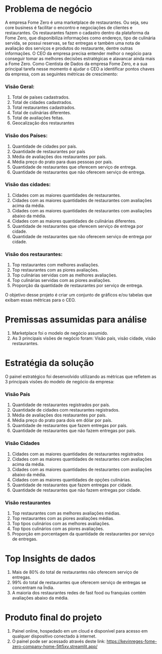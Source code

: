 # Problema de negócio

A empresa Fome Zero é uma marketplace de restaurantes. Ou seja, seu core business é facilitar o encontro e negociações de clientes e restaurantes. Os restaurantes fazem o cadastro dentro da plataforma da Fome Zero, que disponibiliza informações como endereço, tipo de culinária servida, se possui reservas, se faz entregas e também uma nota de avaliação dos serviços e produtos do restaurante, dentre outras informações.
O CEO da empresa precisa entender melhor o negócio para conseguir tomar as melhores decisões estratégicas e alavancar ainda mais a Fome Zero. Como Cientista de Dados da empresa Fome Zero, e a sua principal tarefa nesse momento é ajudar o CEO a identificar pontos chaves da empresa, com as seguintes métricas de crescimento:


### Visão Geral:

1. Total de países cadastrados.
2. Total de cidades cadastrados.
3. Total restaurantes cadastrados. 
4. Total de culinárias diferentes.
5. Total de avaliações feitas.
6. Geocalização dos restaurantes

### Visão dos Países:


1. Quantidade de cidades por país.
2. Quantidade de restaurantes por país
3. Média de avaliações dos restaurantes por país.
4. Média preço do prato para duas pessoas por país.
5. Quantidade de restaurantes que oferecem serviço de entrega.
6. Quantidade de restaurantes que não oferecem serviço de entrega.


### Visão das cidades:

1. Cidades com as maiores quantidades de restaurantes.
2. Cidades com as maiores quantidades de restaurantes com avaliações acima da média.
3. Cidades com as maiores quantidades de restaurantes com avaliações abaixo da média.
4. Cidades com as maiores quantidades de culinárias diferentes.
5. Quantidade de restaurantes que oferecem serviço de entrega por cidade.
6. Quantidade de restaurantes que não oferecem serviço de entrega por cidade.


### Visão dos restaurantes:

1. Top restaurantes com melhores avaliações.
2. Top restaurantes com as piores avaliações.
3. Top culinárias servidas com as melhores avaliações.
4. Top culinárias servidas com as piores avaliações.
5. Proporção da quantidade de restaurantes por serviço de entrega.

O objetivo desse projeto é criar um conjunto de gráficos e/ou tabelas que exibam essas métricas para o CEO.


# Premissas assumidas para análise


1. Marketplace foi o modelo de negócio assumido.
2. As 3 principais visões de negócio foram: Visão país, visão cidade, visão restaurantes.


# Estratégia da solução

O painel estratégico foi desenvolvido utilizando as métricas que refletem as 3 principais visões do modelo de negócio da empresa:

### Visão País

1. Quantidade de restaurantes registrados por país.
2. Quantidade de cidades com restaurantes registrados.
3. Média de avaliações dos restaurantes por país.
4. Média preço do prato para dois em dólar por país.
5. Quantidade de restaurantes que fazem entregas por país.
6. Quantidade de restaurantes que não fazem entregas por país.

### Visão Cidades

1. Cidades com as maiores quantidades de restaurantes registrados
2. Cidades com as maiores quantidades de restaurantes com avaliações acima da média.
3. Cidades com as maiores quantidades de restaurantes com avaliações abaixo da média.
4. Cidades com as maiores quantidades de opções culinárias.
5. Quantidade de restaurantes que fazem entregas por cidade.
6. Quantidade de restaurantes que não fazem entregas por cidade.

### Visão restaurantes

1. Top restaurantes com as melhores avaliações médias.
2. Top restaurantes com as piores avaliações médias.
3. Top tipos culinários com as melhores avaliações.
4. Top tipos culinários com as piores avaliações.
5. Proporção em porcentagem da quantidade de restaurantes por serviço de entregas.



# Top Insights de dados

1. Mais de 80% do total de restaurantes não oferecem serviço de entregas.
2. 99% do total de restaurantes que oferecem serviço de entregas se concentram na Índia.
3. A maioria dos restaurantes  redes de fast food ou franquias contém avaliações abaixo da média.

# Produto final do projeto

1. Painel online, hospedado em um cloud e disponível para acesso em qualquer dispositivo    conectado à internet.
2. O painel pode ser acessado através deste link: https://kevinreges-fome-zero-company-home-5tt5xv.streamlit.app/





 

